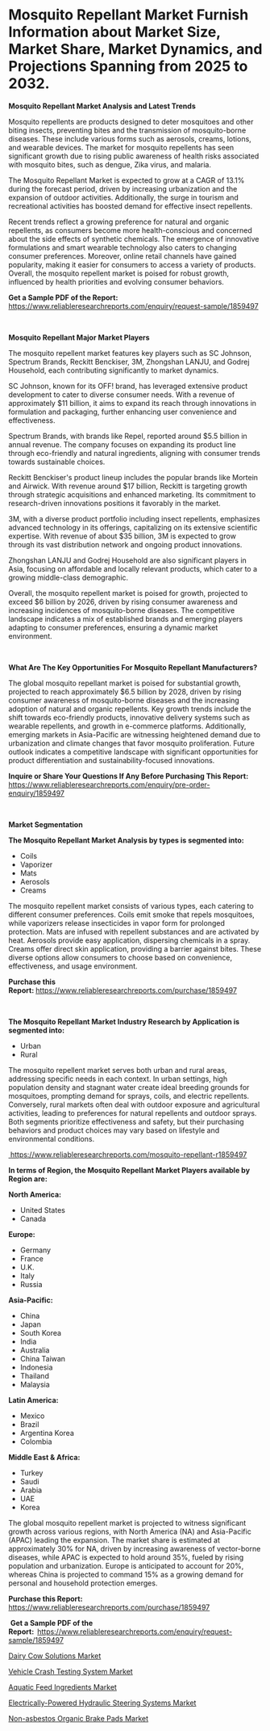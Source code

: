 <p><h1>Mosquito Repellant Market Furnish Information about Market Size, Market Share, Market Dynamics, and Projections Spanning from 2025 to 2032.</h1></p><p><strong>Mosquito Repellant Market Analysis and Latest Trends</strong></p>
<p><p>Mosquito repellents are products designed to deter mosquitoes and other biting insects, preventing bites and the transmission of mosquito-borne diseases. These include various forms such as aerosols, creams, lotions, and wearable devices. The market for mosquito repellents has seen significant growth due to rising public awareness of health risks associated with mosquito bites, such as dengue, Zika virus, and malaria. </p><p>The Mosquito Repellant Market is expected to grow at a CAGR of 13.1% during the forecast period, driven by increasing urbanization and the expansion of outdoor activities. Additionally, the surge in tourism and recreational activities has boosted demand for effective insect repellents. </p><p>Recent trends reflect a growing preference for natural and organic repellents, as consumers become more health-conscious and concerned about the side effects of synthetic chemicals. The emergence of innovative formulations and smart wearable technology also caters to changing consumer preferences. Moreover, online retail channels have gained popularity, making it easier for consumers to access a variety of products. Overall, the mosquito repellent market is poised for robust growth, influenced by health priorities and evolving consumer behaviors.</p></p>
<p><strong>Get a Sample PDF of the Report:&nbsp;</strong> <a href="https://www.reliableresearchreports.com/enquiry/request-sample/1859497?utm_campaign=2128&utm_medium=2&utm_source=Github&utm_content=ia&utm_term=05022025&utm_id=mosquito-repellant">https://www.reliableresearchreports.com/enquiry/request-sample/1859497</a></p>
<p>&nbsp;</p>
<p><strong>Mosquito Repellant Major Market Players</strong></p>
<p><p>The mosquito repellent market features key players such as SC Johnson, Spectrum Brands, Reckitt Benckiser, 3M, Zhongshan LANJU, and Godrej Household, each contributing significantly to market dynamics. </p><p>SC Johnson, known for its OFF! brand, has leveraged extensive product development to cater to diverse consumer needs. With a revenue of approximately $11 billion, it aims to expand its reach through innovations in formulation and packaging, further enhancing user convenience and effectiveness.</p><p>Spectrum Brands, with brands like Repel, reported around $5.5 billion in annual revenue. The company focuses on expanding its product line through eco-friendly and natural ingredients, aligning with consumer trends towards sustainable choices. </p><p>Reckitt Benckiser's product lineup includes the popular brands like Mortein and Airwick. With revenue around $17 billion, Reckitt is targeting growth through strategic acquisitions and enhanced marketing. Its commitment to research-driven innovations positions it favorably in the market.</p><p>3M, with a diverse product portfolio including insect repellents, emphasizes advanced technology in its offerings, capitalizing on its extensive scientific expertise. With revenue of about $35 billion, 3M is expected to grow through its vast distribution network and ongoing product innovations.</p><p>Zhongshan LANJU and Godrej Household are also significant players in Asia, focusing on affordable and locally relevant products, which cater to a growing middle-class demographic.</p><p>Overall, the mosquito repellent market is poised for growth, projected to exceed $6 billion by 2026, driven by rising consumer awareness and increasing incidences of mosquito-borne diseases. The competitive landscape indicates a mix of established brands and emerging players adapting to consumer preferences, ensuring a dynamic market environment.</p></p>
<p>&nbsp;</p>
<p><strong>What Are The Key Opportunities For Mosquito Repellant Manufacturers?</strong></p>
<p><p>The global mosquito repellant market is poised for substantial growth, projected to reach approximately $6.5 billion by 2028, driven by rising consumer awareness of mosquito-borne diseases and the increasing adoption of natural and organic repellents. Key growth trends include the shift towards eco-friendly products, innovative delivery systems such as wearable repellents, and growth in e-commerce platforms. Additionally, emerging markets in Asia-Pacific are witnessing heightened demand due to urbanization and climate changes that favor mosquito proliferation. Future outlook indicates a competitive landscape with significant opportunities for product differentiation and sustainability-focused innovations.</p></p>
<p><strong>Inquire or Share Your Questions If Any Before Purchasing This Report:</strong> <a href="https://www.reliableresearchreports.com/enquiry/pre-order-enquiry/1859497?utm_campaign=2128&utm_medium=2&utm_source=Github&utm_content=ia&utm_term=05022025&utm_id=mosquito-repellant">https://www.reliableresearchreports.com/enquiry/pre-order-enquiry/1859497</a></p>
<p>&nbsp;</p>
<p><strong>Market Segmentation</strong></p>
<p><strong>The Mosquito Repellant Market Analysis by types is segmented into:</strong></p>
<p><ul><li>Coils</li><li>Vaporizer</li><li>Mats</li><li>Aerosols</li><li>Creams</li></ul></p>
<p><p>The mosquito repellent market consists of various types, each catering to different consumer preferences. Coils emit smoke that repels mosquitoes, while vaporizers release insecticides in vapor form for prolonged protection. Mats are infused with repellent substances and are activated by heat. Aerosols provide easy application, dispersing chemicals in a spray. Creams offer direct skin application, providing a barrier against bites. These diverse options allow consumers to choose based on convenience, effectiveness, and usage environment.</p></p>
<p><strong>Purchase this Report:&nbsp;</strong><a href="https://www.reliableresearchreports.com/purchase/1859497?utm_campaign=2128&utm_medium=2&utm_source=Github&utm_content=ia&utm_term=05022025&utm_id=mosquito-repellant">https://www.reliableresearchreports.com/purchase/1859497</a></p>
<p>&nbsp;</p>
<p><strong>The Mosquito Repellant Market Industry Research by Application is segmented into:</strong></p>
<p><ul><li>Urban</li><li>Rural</li></ul></p>
<p><p>The mosquito repellent market serves both urban and rural areas, addressing specific needs in each context. In urban settings, high population density and stagnant water create ideal breeding grounds for mosquitoes, prompting demand for sprays, coils, and electric repellents. Conversely, rural markets often deal with outdoor exposure and agricultural activities, leading to preferences for natural repellents and outdoor sprays. Both segments prioritize effectiveness and safety, but their purchasing behaviors and product choices may vary based on lifestyle and environmental conditions.</p></p>
<p><a href="https://www.reliableresearchreports.com/mosquito-repellant-r1859497?utm_campaign=2128&utm_medium=2&utm_source=Github&utm_content=ia&utm_term=05022025&utm_id=mosquito-repellant">&nbsp;https://www.reliableresearchreports.com/mosquito-repellant-r1859497</a></p>
<p><strong>In terms of Region, the Mosquito Repellant Market Players available by Region are:</strong></p>
<p>
    <p> <strong> North America: </strong>
        <ul>
            <li>United States</li>
            <li>Canada</li>
        </ul>
        </p> 
    <p> <strong> Europe: </strong>
        <ul>
            <li>Germany</li>
            <li>France</li>
            <li>U.K.</li>
            <li>Italy</li>
            <li>Russia</li>
        </ul>
        </p> 
    <p> <strong> Asia-Pacific: </strong>
        <ul>
            <li>China</li>
            <li>Japan</li>
            <li>South Korea</li>
            <li>India</li>
            <li>Australia</li>
            <li>China Taiwan</li>
            <li>Indonesia</li>
            <li>Thailand</li>
            <li>Malaysia</li>
        </ul>
        </p> 
    <p> <strong> Latin America: </strong>
        <ul>
            <li>Mexico</li>
            <li>Brazil</li>
            <li>Argentina Korea</li>
            <li>Colombia</li>
        </ul>
        </p> 
    <p> <strong> Middle East & Africa: </strong>
        <ul>
            <li>Turkey</li>
            <li>Saudi</li>
            <li>Arabia</li>
            <li>UAE</li>
            <li>Korea</li>
        </ul>
    </p>
    </p>
<p><p>The global mosquito repellent market is projected to witness significant growth across various regions, with North America (NA) and Asia-Pacific (APAC) leading the expansion. The market share is estimated at approximately 30% for NA, driven by increasing awareness of vector-borne diseases, while APAC is expected to hold around 35%, fueled by rising population and urbanization. Europe is anticipated to account for 20%, whereas China is projected to command 15% as a growing demand for personal and household protection emerges.</p></p>
<p><strong>Purchase this Report: </strong><a href="https://www.reliableresearchreports.com/purchase/1859497?utm_campaign=2128&utm_medium=2&utm_source=Github&utm_content=ia&utm_term=05022025&utm_id=mosquito-repellant">https://www.reliableresearchreports.com/purchase/1859497</a></p>
<p>&nbsp;<strong>Get a Sample PDF of the Report:&nbsp;&nbsp;</strong><a href="https://www.reliableresearchreports.com/enquiry/request-sample/1859497?utm_campaign=2128&utm_medium=2&utm_source=Github&utm_content=ia&utm_term=05022025&utm_id=mosquito-repellant">https://www.reliableresearchreports.com/enquiry/request-sample/1859497</a></p>
<p><strong></strong></p>
<p><p><a href="https://www.linkedin.com/pulse/dairy-cow-solutions-market-forecast-key-players-analysis-k2t3e?utm_campaign=2128&utm_medium=2&utm_source=Github&utm_content=ia&utm_term=05022025&utm_id=mosquito-repellant">Dairy Cow Solutions Market</a></p><p><a href="https://www.linkedin.com/pulse/in-depth-analysis-vehicle-crash-testing-system-market-8iyvc?utm_campaign=2128&utm_medium=2&utm_source=Github&utm_content=ia&utm_term=05022025&utm_id=mosquito-repellant">Vehicle Crash Testing System Market</a></p><p><a href="https://www.linkedin.com/pulse/experts-forecast-significant-growth-aquatic-feed-ingredients-dvube?utm_campaign=2128&utm_medium=2&utm_source=Github&utm_content=ia&utm_term=05022025&utm_id=mosquito-repellant">Aquatic Feed Ingredients Market</a></p><p><a href="https://www.linkedin.com/pulse/forecasting-future-in-depth-analysis-electrically-powered-op6rf?utm_campaign=2128&utm_medium=2&utm_source=Github&utm_content=ia&utm_term=05022025&utm_id=mosquito-repellant">Electrically-Powered Hydraulic Steering Systems Market</a></p><p><a href="https://www.linkedin.com/pulse/global-non-asbestos-organic-brake-pads-market-opportunities-tce1c?utm_campaign=2128&utm_medium=2&utm_source=Github&utm_content=ia&utm_term=05022025&utm_id=mosquito-repellant">Non-asbestos Organic Brake Pads Market</a></p></p>